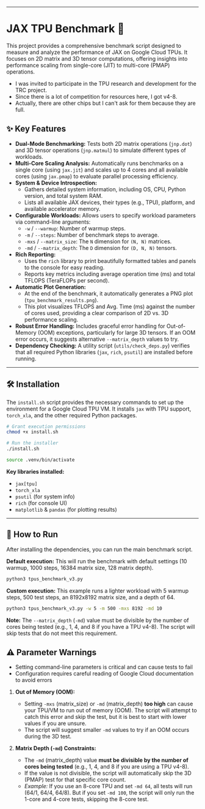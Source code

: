 
-----

# JAX TPU Benchmark 🚀

This project provides a comprehensive benchmark script designed to measure and analyze the performance of JAX on Google Cloud TPUs. It focuses on 2D matrix and 3D tensor computations, offering insights into performance scaling from single-core (JIT) to multi-core (PMAP) operations.
- I was invited to participate in the TPU research and development for the TRC project.
- Since there is a lot of competition for resources here, I got v4-8.
- Actually, there are other chips but I can't ask for them because they are full.
## ✨ Key Features

  * **Dual-Mode Benchmarking:** Tests both 2D matrix operations (`jnp.dot`) and 3D tensor operations (`jnp.matmul`) to simulate different types of workloads.
  * **Multi-Core Scaling Analysis:** Automatically runs benchmarks on a single core (using `jax.jit`) and scales up to 4 cores and all available cores (using `jax.pmap`) to evaluate parallel processing efficiency.
  * **System & Device Introspection:**
      * Gathers detailed system information, including OS, CPU, Python version, and total system RAM.
      * Lists all available JAX devices, their types (e.g., TPU), platform, and available accelerator memory.
  * **Configurable Workloads:** Allows users to specify workload parameters via command-line arguments:
      * `-w` / `--warmup`: Number of warmup steps.
      * `-m` / `--steps`: Number of benchmark steps to average.
      * `-mxs` / `--matrix_size`: The `N` dimension for `(N, N)` matrices.
      * `-md` / `--matrix_depth`: The `D` dimension for `(D, N, N)` tensors.
  * **Rich Reporting:**
      * Uses the `rich` library to print beautifully formatted tables and panels to the console for easy reading.
      * Reports key metrics including average operation time (ms) and total TFLOPS (TeraFLOPs per second).
  * **Automatic Plot Generation:**
      * At the end of the benchmark, it automatically generates a PNG plot (`tpu_benchmark_results.png`).
      * This plot visualizes TFLOPS and Avg. Time (ms) against the number of cores used, providing a clear comparison of 2D vs. 3D performance scaling.
  * **Robust Error Handling:** Includes graceful error handling for Out-of-Memory (OOM) exceptions, particularly for large 3D tensors. If an OOM error occurs, it suggests alternative `--matrix_depth` values to try.
  * **Dependency Checking:** A utility script (`utils/check_deps.py`) verifies that all required Python libraries (`jax`, `rich`, `psutil`) are installed before running.

-----

## 🛠️ Installation

The `install.sh` script provides the necessary commands to set up the environment for a Google Cloud TPU VM. It installs `jax` with TPU support, `torch_xla`, and the other required Python packages.

```bash
# Grant execution permissions
chmod +x install.sh

# Run the installer
./install.sh

source .venv/bin/activate
```

**Key libraries installed:**

  * `jax[tpu]`
  * `torch_xla`
  * `psutil` (for system info)
  * `rich` (for console UI)
  * `matplotlib` & `pandas` (for plotting results)

-----

## 🚀 How to Run

After installing the dependencies, you can run the main benchmark script.

**Default execution:**
This will run the benchmark with default settings (10 warmup, 1000 steps, 16384 matrix size, 128 matrix depth).

```bash
python3 tpus_benchmark_v3.py
```

**Custom execution:**
This example runs a lighter workload with 5 warmup steps, 500 test steps, an 8192x8192 matrix size, and a depth of 64.

```bash
python3 tpus_benchmark_v3.py -w 5 -m 500 -mxs 8192 -md 10
```

**Note:** The `--matrix_depth` (`-md`) value must be divisible by the number of cores being tested (e.g., 1, 4, and 8 if you have a TPU v4-8). The script will skip tests that do not meet this requirement.


## ⚠️ Parameter Warnings

- Setting command-line parameters is critical and can cause tests to fail
- Configuration requires careful reading of Google Cloud documentation to avoid errors
1.  **Out of Memory (OOM):**

      * Setting `-mxs` (matrix\_size) or `-md` (matrix\_depth) **too high** can cause your TPU/VM to run out of memory (OOM). The script will attempt to catch this error and skip the test, but it is best to start with lower values if you are unsure.
      * The script will suggest smaller `-md` values to try if an OOM occurs during the 3D test.

2.  **Matrix Depth (`-md`) Constraints:**

      * The `-md` (matrix\_depth) value **must be divisible by the number of cores being tested** (e.g., 1, 4, and 8 if you are using a TPU v4-8).
      * If the value is not divisible, the script will automatically skip the 3D (PMAP) test for that specific core count.
      * *Example:* If you use an 8-core TPU and set `-md 64`, all tests will run (64/1, 64/4, 64/8). But if you set `-md 100`, the script will only run the 1-core and 4-core tests, skipping the 8-core test.
